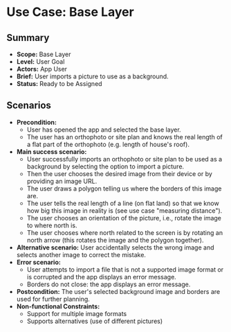 # Use Case: Base Layer

## Summary

- **Scope:** Base Layer
- **Level:** User Goal
- **Actors:** App User
- **Brief:** User imports a picture to use as a background.
- **Status:** Ready to be Assigned

## Scenarios

- **Precondition:**
  - User has opened the app and selected the base layer.
  - The user has an orthophoto or site plan and knows the real length of a flat part of the orthophoto (e.g. length of house's roof).
- **Main success scenario:**
  - User successfully imports an orthophoto or site plan to be used as a background by selecting the option to import a picture.
  - Then the user chooses the desired image from their device or by providing an image URL.
  - The user draws a polygon telling us where the borders of this image are.
  - The user tells the real length of a line (on flat land) so that we know how big this image in reality is (see use case "measuring distance").
  - The user chooses an orientation of the picture, i.e., rotate the image to where north is.
  - The user chooses where north related to the screen is by rotating an north arrow (this rotates the image and the polygon together).
- **Alternative scenario:** User accidentally selects the wrong image and selects another image to correct the mistake.
- **Error scenario:**
  - User attempts to import a file that is not a supported image format or is corrupted and the app displays an error message.
  - Borders do not close: the app displays an error message.
- **Postcondition:** The user's selected background image and borders are used for further planning.
- **Non-functional Constraints:**
  - Support for multiple image formats
  - Supports alternatives (use of different pictures)
